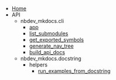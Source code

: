 
- [Home](index.md)
- API
    - nbdev_mkdocs.cli
        - [app](API/cli/app.md)
        - [list_submodules](API/cli/list_submodules.md)
        - [get_exported_symbols](API/cli/get_exported_symbols.md)
        - [generate_nav_tree](API/cli/generate_nav_tree.md)
        - [build_api_docs](API/cli/build_api_docs.md)
    - nbdev_mkdocs.docstring
        - helpers
            - [run_examples_from_docstring](API/helpers/run_examples_from_docstring.md)
